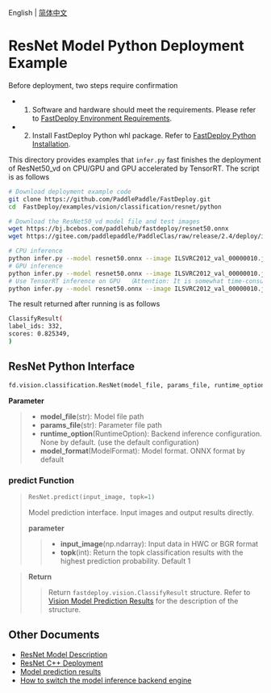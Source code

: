 English | [简体中文](README_CN.md)
# ResNet Model Python Deployment Example

Before deployment, two steps require confirmation

- 1. Software and hardware should meet the requirements. Please refer to [FastDeploy Environment Requirements](../../../../../docs/en/build_and_install/download_prebuilt_libraries.md).  
- 2. Install FastDeploy Python whl package. Refer to [FastDeploy Python Installation](../../../../../docs/en/build_and_install/download_prebuilt_libraries.md).

This directory provides examples that `infer.py` fast finishes the deployment of ResNet50_vd on CPU/GPU and GPU accelerated by TensorRT. The script is as follows

```bash
# Download deployment example code 
git clone https://github.com/PaddlePaddle/FastDeploy.git
cd  FastDeploy/examples/vision/classification/resnet/python

# Download the ResNet50_vd model file and test images
wget https://bj.bcebos.com/paddlehub/fastdeploy/resnet50.onnx
wget https://gitee.com/paddlepaddle/PaddleClas/raw/release/2.4/deploy/images/ImageNet/ILSVRC2012_val_00000010.jpeg

# CPU inference
python infer.py --model resnet50.onnx --image ILSVRC2012_val_00000010.jpeg --device cpu --topk 1
# GPU inference
python infer.py --model resnet50.onnx --image ILSVRC2012_val_00000010.jpeg --device gpu --topk 1
# Use TensorRT inference on GPU  （Attention: It is somewhat time-consuming for the operation of model serialization when running TensorRT inference for the first time. Please be patient.）
python infer.py --model resnet50.onnx --image ILSVRC2012_val_00000010.jpeg --device gpu --use_trt True --topk 1
```

The result returned after running is as follows
```bash
ClassifyResult(
label_ids: 332,
scores: 0.825349,
)
```

## ResNet Python Interface 

```python
fd.vision.classification.ResNet(model_file, params_file, runtime_option=None, model_format=ModelFormat.ONNX)
```


**Parameter**

> * **model_file**(str): Model file path 
> * **params_file**(str): Parameter file path 
> * **runtime_option**(RuntimeOption): Backend inference configuration. None by default. (use the default configuration)
> * **model_format**(ModelFormat): Model format. ONNX format by default

### predict Function

> ```python
> ResNet.predict(input_image, topk=1)
> ```
>
> Model prediction interface. Input images and output results directly.
>
> **parameter**
>
> > * **input_image**(np.ndarray): Input data in HWC or BGR format
> > * **topk**(int): Return the topk classification results with the highest prediction probability. Default 1

> **Return**
>
> > Return `fastdeploy.vision.ClassifyResult` structure. Refer to [Vision Model Prediction Results](../../../../../docs/api/vision_results/) for the description of the structure.


## Other Documents

- [ResNet Model Description](..)
- [ResNet C++ Deployment](../cpp)
- [Model prediction results](../../../../../docs/api/vision_results/)
- [How to switch the model inference backend engine](../../../../../docs/en/faq/how_to_change_backend.md)
